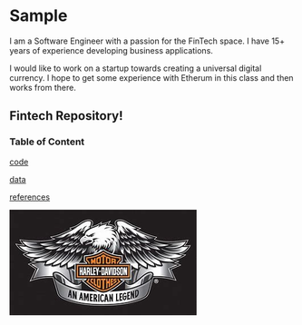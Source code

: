 # Sample
I am a Software Engineer with a passion for the FinTech space. I have 15+ years of experience developing business applications.

I would like to work on a startup towards creating a universal digital currency. I hope to get some experience with Etherum in this class and then works from there.

## Fintech Repository!
###  Table of Content
[code](code)

[data](data)

[references](references)


![alt text](https://github.com/kedarmoh/Sample/blob/main/HD.jpg)